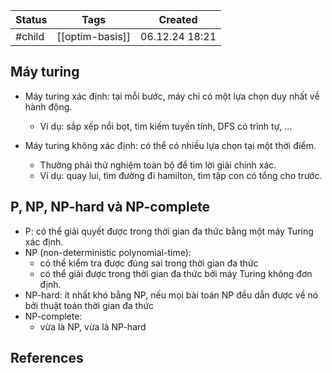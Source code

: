 
| Status | Tags            | Created        |
| ------ | --------------- | -------------- |
| #child | [[optim-basis]] | 06.12.24 18:21 |


## Máy turing

- Máy turing xác định: tại mỗi bước, máy chỉ có một lựa chọn duy nhất về hành động.
	- Ví dụ: sắp xếp nổi bọt, tìm kiếm tuyến tính, DFS có trình tự, ...

- Máy turing không xác định: có thể có nhiều lựa chọn tại một thời điểm.
	- Thường phải thử nghiệm toàn bộ để tìm lời giải chính xác.
	- Ví dụ: quay lui, tìm đường đi hamilton, tìm tập con có tổng cho trước.

## P, NP, NP-hard và NP-complete

- P: có thể giải quyết được trong thời gian đa thức bằng một máy Turing xác định.
- NP (non-deterministic polynomial-time):
	- có thể kiểm tra được đúng sai trong thời gian đa thức
	- có thể giải được trong thời gian đa thức bởi máy Turing không đơn định.
- NP-hard: ít nhất khó bằng NP, nếu mọi bài toán NP đều dẫn được về nó bởi thuật toán thời gian đa thức
- NP-complete:
	- vừa là NP, vừa là NP-hard


## References
